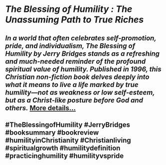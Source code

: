 # *The Blessing of Humility : The Unassuming Path to True Riches*
## *In a world that often celebrates self-promotion, pride, and individualism, The Blessing of Humility by Jerry Bridges stands as a refreshing and much-needed reminder of the profound spiritual value of humility. Published in 1996, this Christian non-fiction book delves deeply into what it means to live a life marked by true humility—not as weakness or low self-esteem, but as a Christ-like posture before God and others.* [More details…](https://spiritualkhazaana.com/the-blessing-of-humility-unassuming-path/)
## #TheBlessingofHumility #JerryBridges #booksummary #bookreview #humilityinChristianity  #Christianliving #spiritualgrowth #humilitydefinition #practicinghumility #humilityvspride
